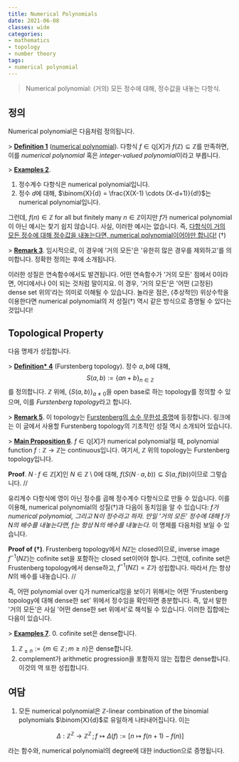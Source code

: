 ```yaml
---
title: Numerical Polynomials
date: 2021-06-08
classes: wide
categories:
- mathematics
- topology
- number theory
tags:
- numerical polynomial
---
```


> Numerical polynomial: (거의) 모든 정수에 대해, 정수값을 내놓는 다항식.

## 정의

Numerical polynomial은 다음처럼 정의됩니다.

\> <ins>**Definition 1**</ins> ([numerical polynomial](https://en.wikipedia.org/wiki/Integer-valued_polynomial)). 다항식 $f \in \mathbb{Q}[X]$가 $f (\mathbb{Z}) \subseteq \mathbb{Z}$를 만족하면, 이를 *numerical polynomial* 혹은 *integer-valued polynomial*이라고 부릅니다.

\> <ins>**Examples 2**</ins>.

1. 정수계수 다항식은 numerical polynomial입니다.
2. 정수 $d$에 대해, $\binom{X}{d} = \frac{X(X-1) \cdots (X-d+1)}{d!}$는 numerical polynomial입니다.

그런데, $f(n) \in \mathbb{Z}$ for all but finitely many $n \in \mathbb{Z}$이지만 $f$가 numerical polynomial이 아닌 예시는 찾기 쉽지 않습니다. 사실, 이러한 예시는 없습니다. 즉, <ins>다항식이 거의 모든 정수에 대해 정수값을 내놓는다면, numerical polynomial이어야만 합니다!</ins> ($\dagger$)

\> <ins>**Remark 3**</ins>. 임시적으로, 이 경우에 '거의 모든'은 '유한히 많은 경우를 제외하고'를 의미합니다. 정확한 정의는 후에 소개됩니다.

이러한 성질은 연속함수에서도 발견됩니다. 어떤 연속함수가 '거의 모든' 점에서 $0$이라면, 어디에서나 $0$이 되는 것처럼 말이지요. 이 경우, '거의 모든'은 '어떤 (고정된) dense set 위의'라는 의미로 이해될 수 있습니다. 놀라운 점은, (추상적인) 위상수학을 이용한다면 numerical polynomial의 저 성질($\dagger$) 역시 같은 방식으로 증명될 수 있다는 것입니다!

## Topological Property

다음 명제가 성립합니다.

\> <ins>**Definition\* 4**</ins> (Furstenberg topology). 정수 $a,b$에 대해,
$$ S(a,b) := \lbrace an+b \rbrace_{n \in \mathbb{Z}} $$
를 정의합니다. $\mathbb{Z}$ 위에, $\lbrace S(a,b) \rbrace_{a \neq 0}$을 open base로 하는 topology를 정의할 수 있으며, 이를 *Furstenberg topology*라고 합니다.

\> <ins>**Remark 5**</ins>. 이 topology는 [Furstenberg의 소수 무한성 증명](https://en.wikipedia.org/wiki/Furstenberg%27s_proof_of_the_infinitude_of_primes)에 등장합니다. 링크에는 이 글에서 사용할 Furstenberg topology의 기초적인 성질 역시 소개되어 있습니다.

\> <ins>**Main Proposition 6**</ins>. $f \in \mathbb{Q}[X]$가 numerical polynomial일 때, polynomial function $f:\mathbb{Z} \to \mathbb{Z}$는 continuous입니다. 여기서, $\mathbb{Z}$ 위의 topology는 Furstenberg topology입니다.

**Proof**. $N \cdot f \in \mathbb{Z}[X]$인 $N \in \mathbb{Z} \setminus 0$에 대해, $f(S(N \cdot a,b)) \subseteq S(a, f(b))$이므로 그렇습니다. //

유리계수 다항식에 영이 아닌 정수를 곱해 정수계수 다항식으로 만들 수 있습니다. 이를 이용해, numerical polynomial의 성질($\dagger$)과 다음이 동치임을 알 수 있습니다: *$f$가 numerical polynomial, 그리고 $N$이 정수라고 하자. 만일 '거의 모든' 정수에 대해 $f$가 $N$의 배수를 내놓는다면, $f$는 항상 $N$의 배수를 내놓는다.* 이 명제를 다음처럼 보일 수 있습니다.

**Proof of ($\dagger$)**. Frustenberg topology에서 $N \mathbb{Z}$는 closed이므로, inverse image $f^{-1}(N \mathbb{Z})$는 cofinite set을 포함하는 closed set이어야 합니다. 그런데, cofinite set은 Frustenberg topology에서 dense하고, $f^{-1}(N \mathbb{Z}) = \mathbb{Z}$가 성립합니다. 따라서 $f$는 항상 $N$의 배수를 내놓습니다. //

즉, 어떤 polynomial over $\mathbb{Q}$가 numerical임을 보이기 위해서는 어떤 'Frustenberg topology에 대해 dense한 set' 위에서 정수임을 확인하면 충분합니다. 즉, 앞서 말한 '거의 모든'은 사실 '어떤 dense한 set 위에서'로 해석될 수 있습니다. 이러한 집합에는 다음이 있습니다.

\> <ins>**Examples 7**</ins>.
0. cofinite set은 dense합니다.
1. $\mathbb{Z}_{\ge n} := \lbrace m \in \mathbb{Z} \,;\, m \ge n \rbrace$은 dense합니다.
2. complement가 arithmetic progression을 포함하지 않는 집합은 dense합니다. 이것의 역 또한 성립합니다.

## 여담

1. 모든 numerical polynomial은 $\mathbb{Z}$-linear combination of the binomial polynomials $\binom{X}{d}$로 유일하게 나타내어집니다. 이는

$$ \Delta: \mathbb{Z}^\mathbb{Z} \to \mathbb{Z}^\mathbb{Z} \,;\, f \mapsto \Delta(f) := [n \mapsto f(n+1) - f(n)] $$

라는 함수와, numerical polynomial의 degree에 대한 induction으로 증명됩니다.
